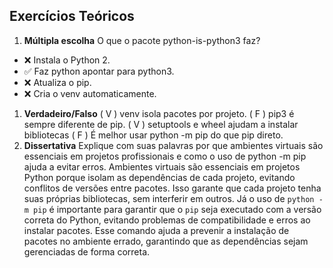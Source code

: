 ## Exercícios Teóricos


1. **Múltipla escolha**
   O que o pacote python-is-python3 faz?

* ❌ Instala o Python 2.
* ✅ Faz python apontar para python3.
* ❌ Atualiza o pip.
* ❌ Cria o venv automaticamente.

1. **Verdadeiro/Falso**
   ( V ) venv isola pacotes por projeto.
   ( F ) pip3 é sempre diferente de pip.
   ( V ) setuptools e wheel ajudam a instalar bibliotecas
   ( F ) É melhor usar python -m pip do que pip direto.
2. **Dissertativa**
   Explique com suas palavras por que ambientes virtuais são essenciais em projetos profissionais e como o uso de python -m pip ajuda a evitar erros.
   	Ambientes virtuais são essenciais em projetos Python porque isolam as dependências de cada projeto, evitando conflitos de versões entre pacotes. Isso garante que cada projeto tenha suas próprias bibliotecas, sem interferir em outros. Já o uso de `python -m pip` é importante para garantir que o `pip` seja executado com a versão correta do Python, evitando problemas de compatibilidade e erros ao instalar pacotes. Esse comando ajuda a prevenir a instalação de pacotes no ambiente errado, garantindo que as dependências sejam gerenciadas de forma correta.
